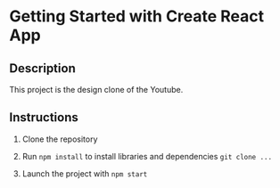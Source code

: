# Getting Started with Create React App
## Description 

This project is the design clone of the Youtube.


## Instructions

1. Clone the repository 

2. Run `npm install` to install libraries and dependencies
`git clone ...`

3. Launch the project with `npm start`

